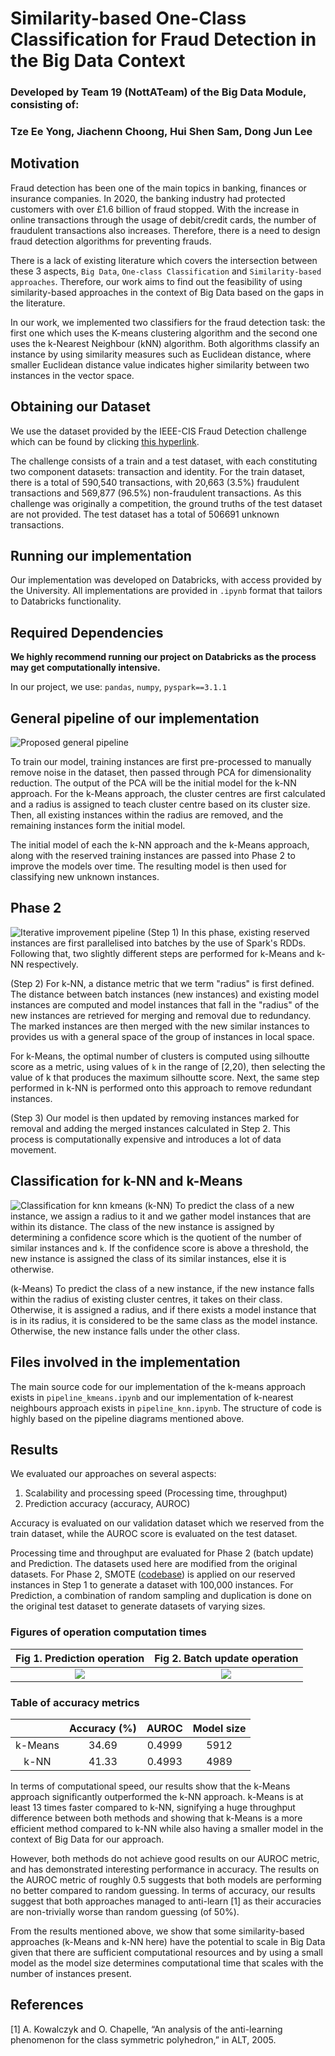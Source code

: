 # Similarity-based One-Class Classification for Fraud Detection in the Big Data Context

### Developed by Team 19 (NottATeam) of the Big Data Module, consisting of:
### Tze Ee Yong, Jiachenn Choong, Hui Shen Sam, Dong Jun Lee

## Motivation
Fraud detection has been one of the main topics in banking, finances or insurance companies. In 2020, the banking industry had protected customers with over £1.6 billion of fraud stopped. With the increase in online transactions through the usage of debit/credit cards, the number of fraudulent transactions also increases. Therefore, there is a need to design fraud detection algorithms for preventing frauds. 

There is a lack of existing literature which covers the intersection between these 3 aspects, `Big Data`, `One-class Classification` and `Similarity-based approaches`. Therefore, our work aims to find out the feasibility of using similarity-based approaches in the context of Big Data based on the gaps in the literature.

In our work, we implemented two classifiers for the fraud detection task: the first one which uses the K-means clustering algorithm and the second one uses the k-Nearest Neighbour (kNN) algorithm. Both algorithms classify an instance by using similarity measures such as Euclidean distance, where smaller Euclidean distance value indicates higher similarity between two instances in the vector space.

## Obtaining our Dataset
We use the dataset provided by the IEEE-CIS Fraud Detection challenge which can be found by clicking [this hyperlink](https://www.kaggle.com/c/ieee-fraud-detection/data?select=train_identity.csv).

The challenge consists of a train and a test dataset, with each constituting two component datasets: transaction and identity. For the train dataset, there is a total of 590,540 transactions, with 20,663 (3.5%) fraudulent transactions and 569,877 (96.5%) non-fraudulent transactions. As this challenge was originally a competition, the ground truths of the test dataset are not provided. The test dataset has a total of 506691 unknown transactions.


## Running our implementation
Our implementation was developed on Databricks, with access provided by the University. All implementations are provided in `.ipynb` format that tailors to Databricks functionality.

## Required Dependencies

**We highly recommend running our project on Databricks as the process may get computationally intensive.**

In our project, we use:
`pandas`, `numpy`, `pyspark==3.1.1`

## General pipeline of our implementation
![Proposed general pipeline](readme_images/pipeline.jpg "Proposed pipeline")

To train our model, training instances are first pre-processed to manually remove noise in the dataset, then passed through PCA for dimensionality reduction. The output of the PCA will be the initial model for the k-NN approach. For the k-Means approach, the cluster centres are first calculated and a radius is assigned to teach cluster centre based on its cluster size. Then, all existing instances within the radius are removed, and the remaining instances form the initial model.

The initial model of each the k-NN approach and the k-Means approach, along with the reserved training instances are passed into Phase 2 to improve the models over time. The resulting model is then used for classifying new unknown instances.

## Phase 2
![Iterative improvement pipeline](readme_images/phase_2.jpg "Iterative improvement pipeline")
(Step 1) In this phase, existing reserved instances are first parallelised into batches by the use of Spark's RDDs. Following that, two slightly different steps are performed for k-Means and k-NN respectively.

(Step 2) For k-NN, a distance metric that we term "radius" is first defined. The distance between batch instances (new instances) and existing model instances are computed and model instances that fall in the "radius" of the new instances are retrieved for merging and removal due to redundancy. The marked instances are then merged with the new similar instances to provides us with a general space of the group of instances in local space.

For k-Means, the optimal number of clusters is computed using silhoutte score as a metric, using values of `k` in the range of [2,20), then selecting the value of k that produces the maximum silhoutte score. Next, the same step performed in k-NN is performed onto this approach to remove redundant instances.

(Step 3) Our model is then updated by removing instances marked for removal and adding the merged instances calculated in Step 2. This process is computationally expensive and introduces a lot of data movement.

## Classification for k-NN and k-Means
![Classification for knn kmeans](readme_images/predict.jpg "Classification for k-NN and k-Means")
(k-NN) To predict the class of a new instance, we assign a radius to it and we gather model instances that are within its distance. The class of the new instance is assigned by determining a confidence score which is the quotient of the number of similar instances and `k`. If the confidence score is above a threshold, the new instance is assigned the class of its similar instances, else it is otherwise.

(k-Means) To predict the class of a new instance, if the new instance falls within the radius of existing cluster centres, it takes on their class. Otherwise, it is assigned a radius, and if there exists a model instance that is in its radius, it is considered to be the same class as the model instance. Otherwise, the new instance falls under the other class.

## Files involved in the implementation 
The main source code for our implementation of the k-means approach exists in `pipeline_kmeans.ipynb` and our implementation of k-nearest neighbours approach exists in `pipeline_knn.ipynb`. The structure of code is highly based on the pipeline diagrams mentioned above.

## Results

We evaluated our approaches on several aspects:
1. Scalability and processing speed (Processing time, throughput)
2. Prediction accuracy (accuracy, AUROC)

Accuracy is evaluated on our validation dataset which we reserved from the train dataset, while the AUROC score is evaluated on the test dataset.

Processing time and throughput are evaluated for Phase 2 (batch update) and Prediction. The datasets used here are modified from the original datasets. For Phase 2, SMOTE ([codebase](https://github.com/Angkirat/Smote-for-Spark)) is applied on our reserved instances in Step 1 to generate a dataset with 100,000 instances. For Prediction, a combination of random sampling and duplication is done on the original test dataset to generate datasets of varying sizes.


### Figures of operation computation times
Fig 1. Prediction operation             |  Fig 2. Batch update operation
:-------------------------:|:-------------------------:
![](readme_images/prediction_result.jpg)  |  ![](readme_images/batch_update_result.jpg)



### Table of accuracy metrics

|  | Accuracy (%) | AUROC  |Model size|
|:-----------------:|:-------------:|:-------:|:--------:|
| k-Means         | 34.69        | 0.4999 | 5912   |
| k-NN            | 41.33        | 0.4993 | 4989   |


In terms of computational speed, our results show that the k-Means approach significantly outperformed the k-NN approach. k-Means is at least 13 times faster compared to k-NN, signifying a huge throughput difference between both methods and showing that k-Means is a more efficient method compared to k-NN while also having a smaller model in the context of Big Data for our approach. 

However, both methods do not achieve good results on our AUROC metric, and has demonstrated interesting performance in accuracy. The results on the AUROC metric of roughly 0.5 suggests that both models are performing no better compared to random guessing. In terms of accuracy, our results suggest that both approaches managed to anti-learn [1] as their accuracies are non-trivially worse than random guessing (of 50%).

From the results mentioned above, we show that some similarity-based approaches (k-Means and k-NN here) have the potential to scale in Big Data given that there are sufficient computational resources and by using a small model as the model size determines computational time that scales with the number of instances present.


## References
[1] A. Kowalczyk and O. Chapelle, “An analysis of the anti-learning phenomenon for the class symmetric polyhedron,” in ALT, 2005.

